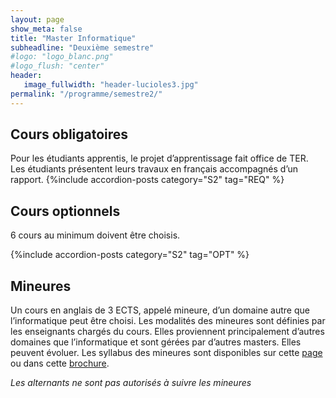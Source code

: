 ```yaml
---
layout: page
show_meta: false
title: "Master Informatique"
subheadline: "Deuxième semestre"
#logo: "logo_blanc.png"
#logo_flush: "center"
header:
   image_fullwidth: "header-lucioles3.jpg"
permalink: "/programme/semestre2/"
---
```


## Cours obligatoires ##
Pour les étudiants apprentis, le projet d’apprentissage fait office de TER. Les étudiants présentent leurs travaux en français accompagnés d’un rapport.
{%include accordion-posts category="S2" tag="REQ" %}

## Cours optionnels ##

6 cours au minimum doivent être choisis.

{%include accordion-posts category="S2" tag="OPT" %}

## Mineures ##
  
Un cours en anglais de 3 ECTS, appelé mineure, d’un domaine autre que l’informatique peut être choisi.
Les modalités des mineures sont définies par les enseignants chargés du cours.
Elles proviennent principalement d’autres domaines que l’informatique et sont gérées par d’autres masters. Elles peuvent évoluer.
Les syllabus des mineures sont disponibles sur cette [page](http://univ-cotedazur.fr/en/eur/ds4h/graduate-school/masters-programs/minor/minors "page des masters DS4H") ou dans cette [brochure](http://univ-cotedazur.fr/en/eur/ds4h/contents/files/minors-brochure "Brochure des mineures DS4H").

*Les alternants ne sont pas autorisés à suivre les mineures*
